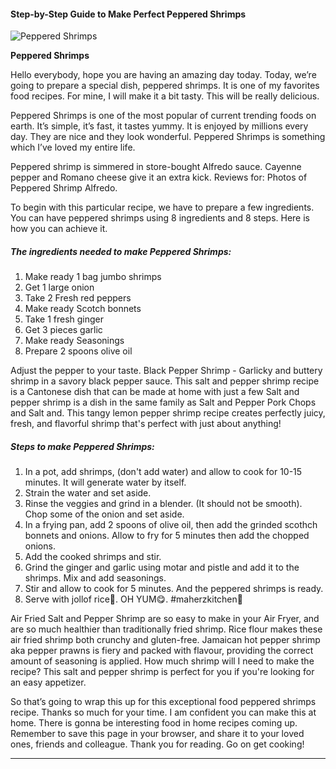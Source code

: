             

#### Step-by-Step Guide to Make Perfect Peppered Shrimps

![Peppered Shrimps](https://img-global.cpcdn.com/recipes/3c07eae8625821de/751x532cq70/peppered-shrimps-recipe-main-photo.jpg)

**Peppered Shrimps**

Hello everybody, hope you are having an amazing day today. Today, we’re going to prepare a special dish, peppered shrimps. It is one of my favorites food recipes. For mine, I will make it a bit tasty. This will be really delicious.

Peppered Shrimps is one of the most popular of current trending foods on earth. It’s simple, it’s fast, it tastes yummy. It is enjoyed by millions every day. They are nice and they look wonderful. Peppered Shrimps is something which I’ve loved my entire life.

Peppered shrimp is simmered in store-bought Alfredo sauce. Cayenne pepper and Romano cheese give it an extra kick. Reviews for: Photos of Peppered Shrimp Alfredo.

To begin with this particular recipe, we have to prepare a few ingredients. You can have peppered shrimps using 8 ingredients and 8 steps. Here is how you can achieve it.

##### The ingredients needed to make Peppered Shrimps:

1.  Make ready 1 bag jumbo shrimps
2.  Get 1 large onion
3.  Take 2 Fresh red peppers
4.  Make ready Scotch bonnets
5.  Take 1 fresh ginger
6.  Get 3 pieces garlic
7.  Make ready Seasonings
8.  Prepare 2 spoons olive oil

Adjust the pepper to your taste. Black Pepper Shrimp - Garlicky and buttery shrimp in a savory black pepper sauce. This salt and pepper shrimp recipe is a Cantonese dish that can be made at home with just a few Salt and pepper shrimp is a dish in the same family as Salt and Pepper Pork Chops and Salt and. This tangy lemon pepper shrimp recipe creates perfectly juicy, fresh, and flavorful shrimp that's perfect with just about anything!

##### Steps to make Peppered Shrimps:

1.  In a pot, add shrimps, (don't add water) and allow to cook for 10-15 minutes. It will generate water by itself.
2.  Strain the water and set aside.
3.  Rinse the veggies and grind in a blender. (It should not be smooth). Chop some of the onion and set aside.
4.  In a frying pan, add 2 spoons of olive oil, then add the grinded scothch bonnets and onions. Allow to fry for 5 minutes then add the chopped onions.
5.  Add the cooked shrimps and stir.
6.  Grind the ginger and garlic using motar and pistle and add it to the shrimps. Mix and add seasonings.
7.  Stir and allow to cook for 5 minutes. And the peppered shrimps is ready.
8.  Serve with jollof rice🤤. OH YUM😋. #maherzkitchen💖

Air Fried Salt and Pepper Shrimp are so easy to make in your Air Fryer, and are so much healthier than traditionally fried shrimp. Rice flour makes these air fried shrimp both crunchy and gluten-free. Jamaican hot pepper shrimp aka pepper prawns is fiery and packed with flavour, providing the correct amount of seasoning is applied. How much shrimp will I need to make the recipe? This salt and pepper shrimp is perfect for you if you're looking for an easy appetizer.

So that’s going to wrap this up for this exceptional food peppered shrimps recipe. Thanks so much for your time. I am confident you can make this at home. There is gonna be interesting food in home recipes coming up. Remember to save this page in your browser, and share it to your loved ones, friends and colleague. Thank you for reading. Go on get cooking!

* * *
